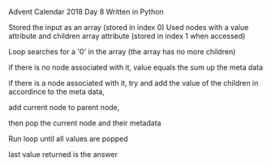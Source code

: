 Advent Calendar 2018 Day 8
Written in Python

Stored the input as an array (stored in index 0) 
Used nodes with a value attribute and children array attribute (stored in index 1 when accessed)

Loop searches for a '0' in the array (the array has no more children)

if there is no node associated with it, value equals the sum up the meta data

if there is a node associated with it, try and add the value of the children in accordince to the meta data,

add current node to parent node,

then pop the current node and their metadata


Run loop until all values are popped

last value returned is the answer